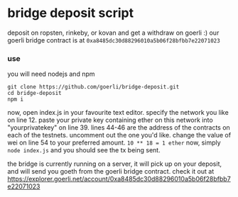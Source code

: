 # bridge deposit script
deposit on ropsten, rinkeby, or kovan and get a withdraw on goerli :) our goerli bridge contract is at `0xa8485dc30d88296010a5b06f28bfbb7e22071023`

### use
you will need nodejs and npm
```
git clone https://github.com/goerli/bridge-deposit.git
cd bridge-deposit
npm i
```

now, open index.js in your favourite text editor. specify the network you like on line 12. paste your private key containing ether on this network into "yourprivatekey" on line 39. lines 44-46 are the address of the contracts on each of the testnets. uncomment out the one you'd like.
change the value of wei on line 54 to your preferred amount. `10 ** 18 = 1 ether`
 now, simply `node index.js` and you should see the tx being sent.

the bridge is currently running on a server, it will pick up on your deposit, and will send you goeth from the goerli bridge contract. check it out at https://explorer.goerli.net/account/0xa8485dc30d88296010a5b06f28bfbb7e22071023
